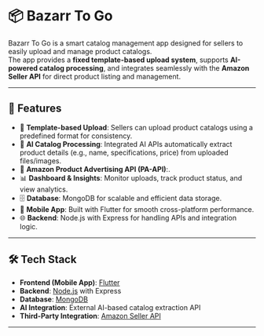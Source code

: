 # 📦 Bazarr To Go

Bazarr To Go is a smart catalog management app designed for sellers to easily upload and manage product catalogs.  
The app provides a **fixed template-based upload system**, supports **AI-powered catalog processing**, and integrates seamlessly with the **Amazon Seller API** for direct product listing and management.

---

## 🚀 Features

- 📑 **Template-based Upload**: Sellers can upload product catalogs using a predefined format for consistency.  
- 🤖 **AI Catalog Processing**: Integrated AI APIs automatically extract product details (e.g., name, specifications, price) from uploaded files/images.  
- 🔗 **Amazon Product Advertising API (PA-API)**:.  
- 📊 **Dashboard & Insights**: Monitor uploads, track product status, and view analytics.  
- 🗄 **Database**: MongoDB for scalable and efficient data storage.  
- 📱 **Mobile App**: Built with Flutter for smooth cross-platform performance.  
- 🌐 **Backend**: Node.js with Express for handling APIs and integration logic.  

---

## 🛠 Tech Stack

- **Frontend (Mobile App)**: [Flutter](https://flutter.dev/)  
- **Backend**: [Node.js](https://nodejs.org/) with Express  
- **Database**: [MongoDB](https://www.mongodb.com/)  
- **AI Integration**: External AI-based catalog extraction API  
- **Third-Party Integration**: [Amazon Seller API](https://developer-docs.amazon.com/)  

---



